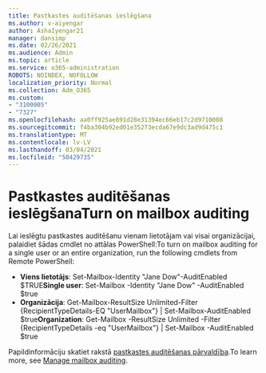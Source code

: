 ```yaml
---
title: Pastkastes auditēšanas ieslēgšana
ms.author: v-aiyengar
author: AshaIyengar21
manager: dansimp
ms.date: 02/26/2021
ms.audience: Admin
ms.topic: article
ms.service: o365-administration
ROBOTS: NOINDEX, NOFOLLOW
localization_priority: Normal
ms.collection: Adm_O365
ms.custom:
- "3100005"
- "7327"
ms.openlocfilehash: aa0ff925ae891d28e31394ec66eb17c2d9710008
ms.sourcegitcommit: f4ba304b92ed01e35273ecda67e9dc3ad9d475c1
ms.translationtype: MT
ms.contentlocale: lv-LV
ms.lasthandoff: 03/04/2021
ms.locfileid: "50429735"
---
```

# <a name="turn-on-mailbox-auditing"></a><span data-ttu-id="9f88f-102">Pastkastes auditēšanas ieslēgšana</span><span class="sxs-lookup"><span data-stu-id="9f88f-102">Turn on mailbox auditing</span></span>

<span data-ttu-id="9f88f-103">Lai ieslēgtu pastkastes auditēšanu vienam lietotājam vai visai organizācijai, palaidiet šādas cmdlet no attālas PowerShell:</span><span class="sxs-lookup"><span data-stu-id="9f88f-103">To turn on mailbox auditing for a single user or an entire organization, run the following cmdlets from Remote PowerShell:</span></span>

- <span data-ttu-id="9f88f-104">**Viens lietotājs**: Set-Mailbox-Identity "Jane Dow"-AuditEnabled $TRUE</span><span class="sxs-lookup"><span data-stu-id="9f88f-104">**Single user**: Set-Mailbox -Identity "Jane Dow" -AuditEnabled $true</span></span>
- <span data-ttu-id="9f88f-105">**Organizācija**: Get-Mailbox-ResultSize Unlimited-Filter {RecipientTypeDetails-EQ "UserMailbox"} | Set-Mailbox-AuditEnabled $true</span><span class="sxs-lookup"><span data-stu-id="9f88f-105">**Organization**: Get-Mailbox -ResultSize Unlimited -Filter {RecipientTypeDetails -eq "UserMailbox"} | Set-Mailbox -AuditEnabled $true</span></span>

<span data-ttu-id="9f88f-106">Papildinformāciju skatiet rakstā [pastkastes auditēšanas pārvaldība](https://go.microsoft.com/fwlink/?linkid=2103668).</span><span class="sxs-lookup"><span data-stu-id="9f88f-106">To learn more, see [Manage mailbox auditing](https://go.microsoft.com/fwlink/?linkid=2103668).</span></span>